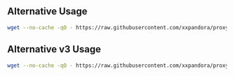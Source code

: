 
## Alternative Usage

```bash
wget --no-cache -qO - https://raw.githubusercontent.com/xxpandora/proxy-manager-sh/main/setup.sh | sh
```

## Alternative v3 Usage

```bash
wget --no-cache -qO - https://raw.githubusercontent.com/xxpandora/proxy-manager-sh/main/setup_v3.sh | sh
```
